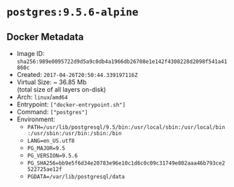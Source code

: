 # `postgres:9.5.6-alpine`

## Docker Metadata

- Image ID: `sha256:989e0095722d9d5a9c0db4a1966db26708e1e142f4308228d2098f541a41860c`
- Created: `2017-04-26T20:50:44.339197116Z`
- Virtual Size: ~ 36.85 Mb  
  (total size of all layers on-disk)
- Arch: `linux`/`amd64`
- Entrypoint: `["docker-entrypoint.sh"]`
- Command: `["postgres"]`
- Environment:
  - `PATH=/usr/lib/postgresql/9.5/bin:/usr/local/sbin:/usr/local/bin:/usr/sbin:/usr/bin:/sbin:/bin`
  - `LANG=en_US.utf8`
  - `PG_MAJOR=9.5`
  - `PG_VERSION=9.5.6`
  - `PG_SHA256=bb9e5f6d34e20783e96e10c1d6c0c09c31749e802aaa46b793ce2522725ae12f`
  - `PGDATA=/var/lib/postgresql/data`
